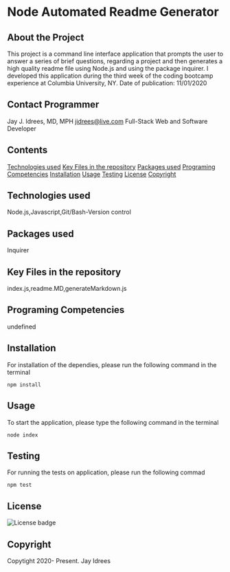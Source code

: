 # Node Automated Readme Generator

## About the Project

This project is a command line interface application that prompts the user to answer a series of brief questions, regarding a project and then generates a high quality readme file using Node.js and using the package inquirer. I developed this application during the third week of the coding bootcamp experience at Columbia University, NY. Date of publication: 11/01/2020

## Contact Programmer

Jay J. Idrees, MD, MPH
jidrees@live.com
Full-Stack Web and Software Developer

## Contents

[Technologies used](#technologies-used)
[Key Files in the repository](#key-files-in-the-repository)
[Packages used](#packages-used)
[Programing Competencies](#programming-competencies)
[Installation](#installation)
[Usage](#usage)
[Testing](#testing)
[License](#license)
[Copyright](#copyright)


## Technologies used

Node.js,Javascript,Git/Bash-Version control

## Packages used

Inquirer

## Key Files in the repository

index.js,readme.MD,generateMarkdown.js


## Programing Competencies

undefined

## Installation

For installation of the dependies, please run the following command in the terminal
```
npm install
```

## Usage

To start the application, please type the following command in the terminal

```
node index
```


## Testing

For running the tests on application, please run the following commad

```
npm test
```


## License 

![License badge](https://img.shields.io/badge/license-MIT-blue.svg)


## Copyright 
Copytight 2020- Present. Jay Idrees


